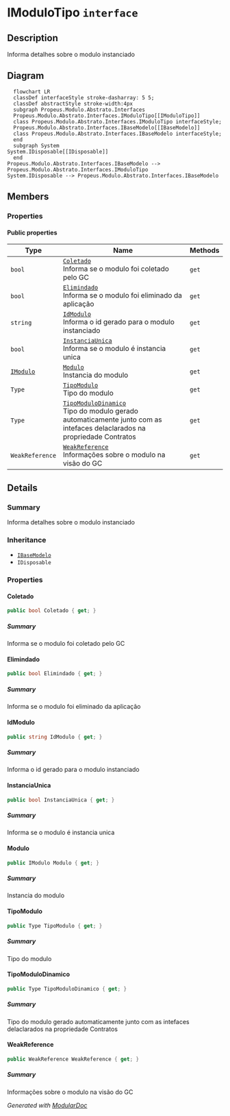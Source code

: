 # IModuloTipo `interface`

## Description
Informa detalhes sobre o modulo instanciado

## Diagram
```mermaid
  flowchart LR
  classDef interfaceStyle stroke-dasharray: 5 5;
  classDef abstractStyle stroke-width:4px
  subgraph Propeus.Modulo.Abstrato.Interfaces
  Propeus.Modulo.Abstrato.Interfaces.IModuloTipo[[IModuloTipo]]
  class Propeus.Modulo.Abstrato.Interfaces.IModuloTipo interfaceStyle;
  Propeus.Modulo.Abstrato.Interfaces.IBaseModelo[[IBaseModelo]]
  class Propeus.Modulo.Abstrato.Interfaces.IBaseModelo interfaceStyle;
  end
  subgraph System
System.IDisposable[[IDisposable]]
  end
Propeus.Modulo.Abstrato.Interfaces.IBaseModelo --> Propeus.Modulo.Abstrato.Interfaces.IModuloTipo
System.IDisposable --> Propeus.Modulo.Abstrato.Interfaces.IBaseModelo
```

## Members
### Properties
#### Public  properties
| Type | Name | Methods |
| --- | --- | --- |
| `bool` | [`Coletado`](#coletado)<br>Informa se o modulo foi coletado pelo GC | `get` |
| `bool` | [`Elimindado`](#elimindado)<br>Informa se o modulo foi eliminado da aplicação | `get` |
| `string` | [`IdModulo`](#idmodulo)<br>Informa o id gerado para o modulo instanciado | `get` |
| `bool` | [`InstanciaUnica`](#instanciaunica)<br>Informa se o modulo é instancia unica | `get` |
| [`IModulo`](./IModulo.md) | [`Modulo`](#modulo)<br>Instancia do modulo | `get` |
| `Type` | [`TipoModulo`](#tipomodulo)<br>Tipo do modulo | `get` |
| `Type` | [`TipoModuloDinamico`](#tipomodulodinamico)<br>Tipo do modulo gerado automaticamente junto com as intefaces delaclarados na propriedade Contratos | `get` |
| `WeakReference` | [`WeakReference`](#weakreference)<br>Informações sobre o modulo na visão do GC | `get` |

## Details
### Summary
Informa detalhes sobre o modulo instanciado

### Inheritance
 - [
`IBaseModelo`
](./IBaseModelo.md)
 - `IDisposable`

### Properties
#### Coletado
```csharp
public bool Coletado { get; }
```
##### Summary
Informa se o modulo foi coletado pelo GC

#### Elimindado
```csharp
public bool Elimindado { get; }
```
##### Summary
Informa se o modulo foi eliminado da aplicação

#### IdModulo
```csharp
public string IdModulo { get; }
```
##### Summary
Informa o id gerado para o modulo instanciado

#### InstanciaUnica
```csharp
public bool InstanciaUnica { get; }
```
##### Summary
Informa se o modulo é instancia unica

#### Modulo
```csharp
public IModulo Modulo { get; }
```
##### Summary
Instancia do modulo

#### TipoModulo
```csharp
public Type TipoModulo { get; }
```
##### Summary
Tipo do modulo

#### TipoModuloDinamico
```csharp
public Type TipoModuloDinamico { get; }
```
##### Summary
Tipo do modulo gerado automaticamente junto com as intefaces delaclarados na propriedade Contratos

#### WeakReference
```csharp
public WeakReference WeakReference { get; }
```
##### Summary
Informações sobre o modulo na visão do GC

*Generated with* [*ModularDoc*](https://github.com/hailstorm75/ModularDoc)
